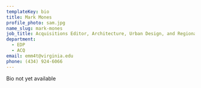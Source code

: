 ```yaml
---
templateKey: bio
title: Mark Mones
profile_photo: sam.jpg
name_slug: mark-mones
job_title: Acquisitions Editor, Architecture, Urban Design, and Regional Books
department:
  - EDP
  - ACQ
email: emm4t@virginia.edu
phone: (434) 924-6066
---
```

Bio not yet available